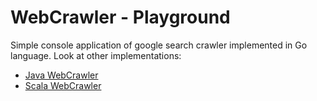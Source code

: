 # WebCrawler - Playground

Simple console application of google search crawler implemented in Go language.
Look at other implementations:

- [Java WebCrawler](https://github.com/petrbouda/webcrawler)
- [Scala WebCrawler](https://github.com/petrbouda/webcrawler-scala)
